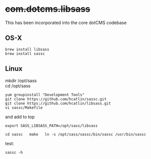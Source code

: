 # ~~com.dotcms.libsass~~

This has been incorporated into the core dotCMS codebase


## OS-X 
```
brew install libsass
brew install sassc
```
## Linux
mkdir /opt/sass  
cd /opt/sass  

```
yum groupinstall "Development Tools"  
git clone https://github.com/hcatlin/sassc.git  
git clone https://github.com/hcatlin/libsass.git
vi sassc/Makefile  
```
 and add to top
```
export SASS_LIBSASS_PATH=/opt/sass/libsass  
```
``
cd sassc  
make  
ln -s /opt/sass/sassc/bin/sassc /usr/bin/sassc 
``

test:

`sassc -h  `
